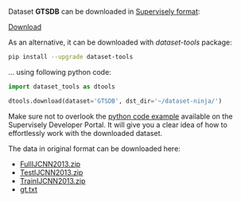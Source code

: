 Dataset **GTSDB** can be downloaded in [Supervisely format](https://developer.supervisely.com/api-references/supervisely-annotation-json-format):

 [Download](https://assets.supervisely.com/remote/eyJsaW5rIjogImZzOi8vYXNzZXRzLzI2MDFfR1RTREIvZ3RzZGItRGF0YXNldE5pbmphLnRhciIsICJzaWciOiAiaWZyZmtQQVV1ZU1hZWk5aHhuRG9DRGFRVlFVSGlCN0xGeUdIMnAzaGNWTT0ifQ==)

As an alternative, it can be downloaded with *dataset-tools* package:
``` bash
pip install --upgrade dataset-tools
```

... using following python code:
``` python
import dataset_tools as dtools

dtools.download(dataset='GTSDB', dst_dir='~/dataset-ninja/')
```
Make sure not to overlook the [python code example](https://developer.supervisely.com/getting-started/python-sdk-tutorials/iterate-over-a-local-project) available on the Supervisely Developer Portal. It will give you a clear idea of how to effortlessly work with the downloaded dataset.

The data in original format can be downloaded here:

- [FullIJCNN2013.zip](https://sid.erda.dk/public/archives/ff17dc924eba88d5d01a807357d6614c/FullIJCNN2013.zip)
- [TestIJCNN2013.zip](https://sid.erda.dk/public/archives/ff17dc924eba88d5d01a807357d6614c/TestIJCNN2013.zip)
- [TrainIJCNN2013.zip](https://sid.erda.dk/public/archives/ff17dc924eba88d5d01a807357d6614c/TrainIJCNN2013.zip)
- [gt.txt](https://sid.erda.dk/public/archives/ff17dc924eba88d5d01a807357d6614c/gt.txt)
